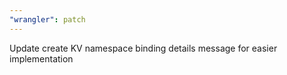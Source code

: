 ```yaml
---
"wrangler": patch
---
```


Update create KV namespace binding details message for easier implementation
